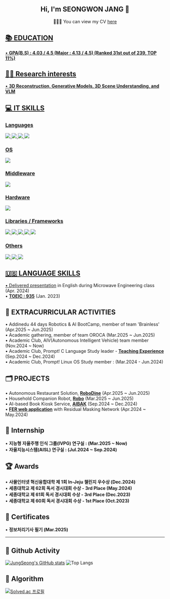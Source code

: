 <h2 align="center">Hi, I'm SEONGWON JANG 👋</h2>
<p align="center">🙋🏻‍♂️ You can view my CV <a href="./contents/SeongwonJang_CV.pdf">here</p>

## 📚 EDUCATION
• **GPA(B.S) : 4.03 / 4.5 (Major : 4.13 / 4.5) (Ranked 31st out of 239, TOP 11%)**

## 👨‍🎓 Research interests
• **3D Reconstruction, Generative Models, 3D Scene Understanding, and VLM**

## 💻 IT SKILLS
### Languages
<img src="https://img.shields.io/badge/Python-14354C?style=for-the-badge&logo=python&logoColor=white"> <img src = "https://img.shields.io/badge/C%2B%2B-00599C?style=for-the-badge&logo=c%2B%2B&logoColor=white"> <img src="https://img.shields.io/badge/C-00599C?style=for-the-badge&logo=c&logoColor=white"> <img src="https://img.shields.io/badge/MATLAB-E97109?style=for-the-badge&logo=mathworks&logoColor=white">

### OS
<img src = "https://img.shields.io/badge/Ubuntu-E95420?style=for-the-badge&logo=ubuntu&logoColor=white">

### Middleware
<img src="https://img.shields.io/badge/ROS-000000?style=for-the-badge&logo=ROS&logoColor=white">

### Hardware
<img src="https://img.shields.io/badge/Raspberry%20Pi-A22846?style=for-the-badge&logo=Raspberry%20Pi&logoColor=white">

### Libraries / Frameworks
<img src="https://img.shields.io/badge/PyTorch-EE4C2C?style=for-the-badge&logo=PyTorch&logoColor=white"> <img src="https://img.shields.io/badge/TensorFlow-FF6F00?style=for-the-badge&logo=tensorflow&logoColor=white"> <img src="https://img.shields.io/badge/OpenCV-696969?style=for-the-badge&logo=OpenCV&logoColor=white"> <img src="https://img.shields.io/badge/LangChain-696969?style=for-the-badge&logo=LangChain&logoColor=white"> <img src="https://img.shields.io/badge/Flask-000000?style=for-the-badge&logo=flask&logoColor=white"> 

### Others
<img src="https://img.shields.io/badge/GIT-E44C30?style=for-the-badge&logo=git&logoColor=white"> <img src="https://img.shields.io/badge/MySQL-00BFFF?style=for-the-badge&logo=mysql&logoColor=white"> <img src="https://img.shields.io/badge/docker-%230db7ed.svg?style=for-the-badge&logo=docker&logoColor=white"> 

## 🇺🇸 LANGUAGE SKILLS
•	Delivered [presentation](https://www.notion.so/English-Presentation-1ee96e9374a980709f3fd4495de5145a?pvs=4) in English during Microwave Engineering class (Apr. 2024)<br>
• **[TOEIC : 935](https://www.notion.so/TOEIC-1ee96e9374a980369af4d20ab8e4de05?pvs=4)** (Jan. 2023)

## 🚣 EXTRACURRICULAR ACTIVITIES
• Addinedu 44 days Robotics & AI BootCamp, member of team 'Brainless' (Apr.2025 ~ Jun.2025) <br>
• Academic gathering, member of team OROCA (Mar.2025 ~ Jun.2025) <br>
• Academic Club, AIV(Autonomous Intelligent Vehicle) team member (Nov.2024 ~ Now) <br>
• Academic Club, Prompt! C Language Study leader - [**Teaching Experience**](https://github.com/JungSeong/Prompt-C-Study) (Sep.2024 ~ Dec.2024) <br>
• Academic Club, Prompt! Linux OS Study member : (Mar.2024 - Jun.2024)

## 🗂️ PROJECTS
• Autonomous Restaurant Solution, [**RoboDine**](https://github.com/addinedu-roscamp-4th/roscamp-repo-2.git) (Apr.2025 ~ Jun.2025) <br>
• Household Companion Robot, [**Robo**](https://github.com/JungSeong/Robo.git) (Mar.2025 ~ Jun.2025) <br>
• AI-based Book Kiosk Service, [**AIBAK**](https://github.com/JungSeong/AIBAK.git) (Sep.2024 ~ Dec.2024) <br>
• [**FER web application**](https://github.com/JungSeong/RMN-Project.git) with Residual Masking Network (Apr.2024 ~ May.2024)

## 💼 Internship
• **지능형 자율주행 인식 그룹(IVPG) 연구실 : (Mar.2025 ~ Now)** <br>
• **자율지능시스템(AISL) 연구실 : (Jul.2024 ~ Sep.2024)**

## 🏆 Awards
• **사물인터넷 혁신융합대학 제 1회 In-Jeju 챌린지 우수상 (Dec.2024)**<br>
• **세종대학교 제 62회 독서 경시대회 수상 - 3rd Place (May.2024)**<br>
• **세종대학교 제 61회 독서 경시대회 수상 - 3rd Place (Dec.2023)**<br>
• **세종대학교 제 60회 독서 경시대회 수상 - 1st Place (Oct.2023)**

## 🥇 Certificates 
• **정보처리기사 필기 (Mar.2025)**

---

<h2> 🚀 Github Activity </h2>

[![JungSeong's GitHub stats](https://github-readme-stats.vercel.app/api?username=JungSeong&border_radius=20&hide=issues&title_color=6FDF6F&bg_color=212121&text_color=FFFFFF)](https://github.com/anuraghazra/github-readme-stats)
![Top Langs](https://github-readme-stats.vercel.app/api/top-langs/?username=JungSeong&hide=Jupyter%20Notebook&border_radius=20&title_color=FFFFFF&bg_color=212121&text_color=FFFFFF&layout=compact)

<h2> 📐 Algorithm </h2>

[![Solved.ac 프로필](http://mazassumnida.wtf/api/v2/generate_badge?boj=jungseong)](https://solved.ac/jungseong)

<!--
**JungSeong/JungSeong** is a ✨ _special_ ✨ repository because its `README.md` (this file) appears on your GitHub profile.

Here are some ideas to get you started:

- 🔭 I’m currently working on ...
- 🌱 I’m currently learning ...
- 👯 I’m looking to collaborate on ...
- 🤔 I’m looking for help with ...
- 💬 Ask me about ...
- 📫 How to reach me: ...
- 😄 Pronouns: ...
- ⚡ Fun fact: ...
-->
